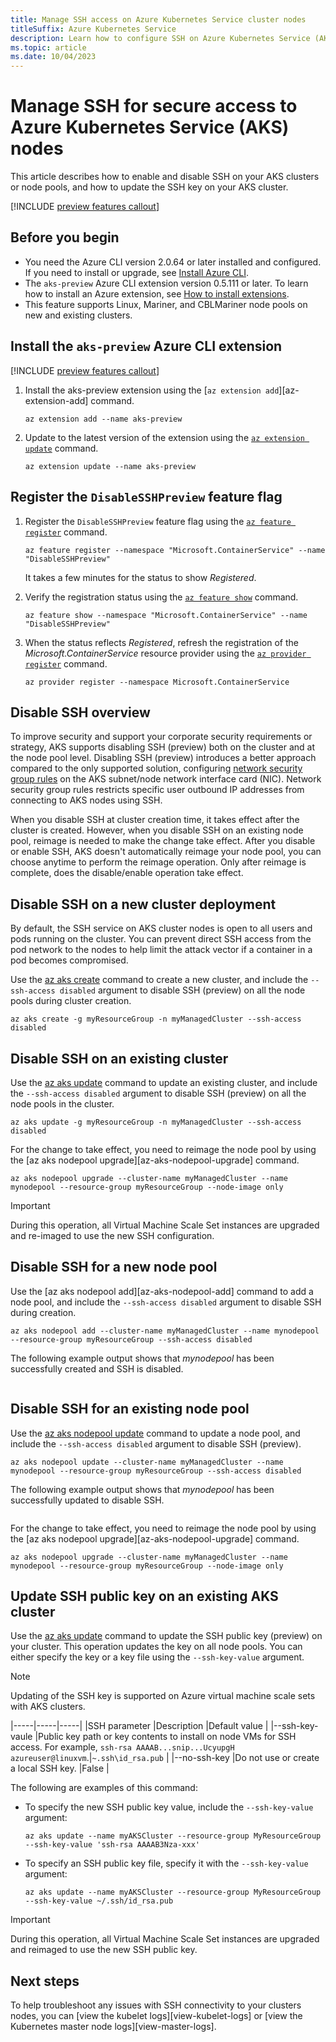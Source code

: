 ```yaml
---
title: Manage SSH access on Azure Kubernetes Service cluster nodes 
titleSuffix: Azure Kubernetes Service
description: Learn how to configure SSH on Azure Kubernetes Service (AKS) cluster nodes.
ms.topic: article
ms.date: 10/04/2023
---
```


# Manage SSH for secure access to Azure Kubernetes Service (AKS) nodes

This article describes how to enable and disable SSH on your AKS clusters or node pools, and how to update the SSH key on your AKS cluster.

[!INCLUDE [preview features callout](./includes/preview/preview-callout.md)]

## Before you begin

* You need the Azure CLI version 2.0.64 or later installed and configured. If you need to install or upgrade, see [Install Azure CLI][install-azure-cli].
* The `aks-preview` Azure CLI extension version 0.5.111 or later. To learn how to install an Azure extension, see [How to install extensions][how-to-install-azure-extensions].
* This feature supports Linux, Mariner, and CBLMariner node pools on new and existing clusters.

## Install the `aks-preview` Azure CLI extension

[!INCLUDE [preview features callout](includes/preview/preview-callout.md)]

1. Install the aks-preview extension using the [`az extension add`][az-extension-add] command.

    ```azurecli
    az extension add --name aks-preview
    ```

2. Update to the latest version of the extension using the [`az extension update`][az-extension-update] command.

    ```azurecli
    az extension update --name aks-preview
    ```

## Register the `DisableSSHPreview` feature flag

1. Register the `DisableSSHPreview` feature flag using the [`az feature register`][az-feature-register] command.

    ```azurecli-interactive
    az feature register --namespace "Microsoft.ContainerService" --name "DisableSSHPreview"
    ```

    It takes a few minutes for the status to show *Registered*.

2. Verify the registration status using the [`az feature show`][az-feature-show] command.

    ```azurecli-interactive
    az feature show --namespace "Microsoft.ContainerService" --name "DisableSSHPreview"
    ```

3. When the status reflects *Registered*, refresh the registration of the *Microsoft.ContainerService* resource provider using the [`az provider register`][az-provider-register] command.

    ```azurecli-interactive
    az provider register --namespace Microsoft.ContainerService
    ```

## Disable SSH overview

To improve security and support your corporate security requirements or strategy, AKS supports disabling SSH (preview) both on the cluster and at the node pool level. Disabling SSH (preview) introduces a better approach compared to the only supported solution, configuring [network security group rules][network-security-group-rules-overview] on the AKS subnet/node network interface card (NIC). Network security group rules restricts specific user outbound IP addresses from connecting to AKS nodes using SSH.

When you disable SSH at cluster creation time, it takes effect after the cluster is created. However, when you disable SSH on an existing node pool, reimage is needed to make the change take effect. After you disable or enable SSH, AKS doesn't automatically reimage your node pool, you can choose anytime to perform the reimage operation. Only after reimage is complete, does the disable/enable operation take effect.

## Disable SSH on a new cluster deployment

By default, the SSH service on AKS cluster nodes is open to all users and pods running on the cluster. You can prevent direct SSH access from the pod network to the nodes to help limit the attack vector if a container in a pod becomes compromised.

Use the [az aks create][az-aks-create] command to create a new cluster, and include the `--ssh-access disabled` argument to disable SSH (preview) on all the node pools during cluster creation.

```azurecli-interactive
az aks create -g myResourceGroup -n myManagedCluster --ssh-access disabled
```

## Disable SSH on an existing cluster

Use the [az aks update][az-aks-update] command to update an existing cluster, and include the `--ssh-access disabled` argument to disable SSH (preview) on all the node pools in the cluster.

```azurecli-interactive
az aks update -g myResourceGroup -n myManagedCluster --ssh-access disabled
```

For the change to take effect, you need to reimage the node pool by using the [az aks nodepool upgrade][az-aks-nodepool-upgrade] command.

```azurecli-interactive
az aks nodepool upgrade --cluster-name myManagedCluster --name mynodepool --resource-group myResourceGroup --node-image only
```

> [!IMPORTANT]
> During this operation, all Virtual Machine Scale Set instances are upgraded and re-imaged to use the new SSH configuration.

## Disable SSH for a new node pool

Use the [az aks nodepool add][az-aks-nodepool-add] command to add a node pool, and include the `--ssh-access disabled` argument to disable SSH during creation.

```azurecli-interactive
az aks nodepool add --cluster-name myManagedCluster --name mynodepool --resource-group myResourceGroup --ssh-access disabled  
```

The following example output shows that *mynodepool* has been successfully created and SSH is disabled.

```output
```

## Disable SSH for an existing node pool

Use the [az aks nodepool update][az-aks-nodepool-update] command to update a node pool, and include the `--ssh-access disabled` argument to disable SSH (preview).

```azurecli-interactive
az aks nodepool update --cluster-name myManagedCluster --name mynodepool --resource-group myResourceGroup --ssh-access disabled
```

The following example output shows that *mynodepool* has been successfully updated to disable SSH.

```output
```

For the change to take effect, you need to reimage the node pool by using the [az aks nodepool upgrade][az-aks-nodepool-upgrade] command.

```azurecli-interactive
az aks nodepool upgrade --cluster-name myManagedCluster --name mynodepool --resource-group myResourceGroup --node-image only
```

## Update SSH public key on an existing AKS cluster

Use the [az aks update][az-aks-update] command to update the SSH public key (preview) on your cluster. This operation updates the key on all node pools. You can either specify the key or a key file using the `--ssh-key-value` argument.

> [!NOTE]
> Updating of the SSH key is supported on Azure virtual machine scale sets with AKS clusters.

|-----|-----|-----|
|SSH parameter |Description |Default value |
|--ssh-key-vaule |Public key path or key contents to install on node VMs for SSH access. For example, `ssh-rsa AAAAB...snip...UcyupgH azureuser@linuxvm`.|`~.ssh\id_rsa.pub` |
|--no-ssh-key |Do not use or create a local SSH key. |False |

The following are examples of this command:

* To specify the new SSH public key value, include the `--ssh-key-value` argument:

    ```azurecli
    az aks update --name myAKSCluster --resource-group MyResourceGroup --ssh-key-value 'ssh-rsa AAAAB3Nza-xxx'
    ```

* To specify an SSH public key file, specify it with the `--ssh-key-value` argument:

    ```azurecli
    az aks update --name myAKSCluster --resource-group MyResourceGroup --ssh-key-value ~/.ssh/id_rsa.pub
    ```

> [!IMPORTANT]
> During this operation, all Virtual Machine Scale Set instances are upgraded and reimaged to use the new SSH public key.

## Next steps

To help troubleshoot any issues with SSH connectivity to your clusters nodes, you can [view the kubelet logs][view-kubelet-logs] or [view the Kubernetes master node logs][view-master-logs].

<!-- LINKS - external -->

<!-- LINKS - internal -->
[install-azure-cli]: /cli/azure/install-azure-cli
[how-to-install-azure-extensions]: /cli/azure/azure-cli-extensions-overview#how-to-install-extensions
[network-security-group-rules-overview]: concepts-security.md#azure-network-security-groups
[az-aks-create]: /cli/azure/aks#az-aks-create
[az-aks-update]: /cli/azure/aks#az-aks-update
[az-aks-nodepool-update]: /cli/azure/aks/nodepool#az-aks-nodepool-update
[az-feature-register]: /cli/azure/feature#az_feature_register
[az-feature-show]: /cli/azure/feature#az-feature-show
[az-extension-update]: /cli/azure/extension#az_extension_update
[az-provider-register]: /cli/azure/provider#az_provider_register